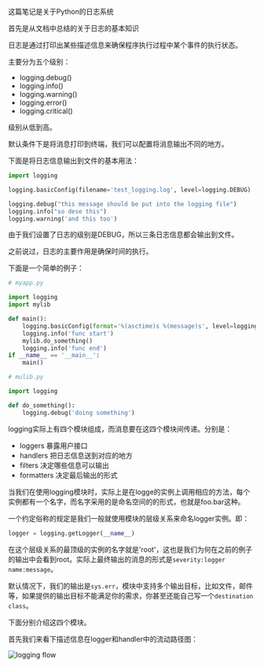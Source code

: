 这篇笔记是关于Python的日志系统

首先是从文档中总结的关于日志的基本知识

日志是通过打印出某些描述信息来确保程序执行过程中某个事件的执行状态。

主要分为五个级别：

+ logging.debug()
+ logging.info()
+ logging.warning()
+ logging.error()
+ logging.critical()

级别从低到高。

默认条件下是将消息打印到终端，我们可以配置将消息输出不同的地方。

下面是将日志信息输出到文件的基本用法：

```python
import logging

logging.basicConfig(filename='test_logging.log', level=logging.DEBUG)

logging.debug("this message should be put into the logging file")
logging.info("so dese this")
logging.warning('and this too')

```

由于我们设置了日志的级别是DEBUG，所以三条日志信息都会输出到文件。

之前说过，日志的主要作用是确保时间的执行。

下面是一个简单的例子：

```python
# myapp.py

import logging
import mylib

def main():
    logging.basicConfig(format='%(asctime)s %(message)s', level=logging.INFO)
    logging.info('func start')
    mylib.do_something()
    logging.info('func end')
if __name__ == '__main__':
    main()

# mulib.py

import logging

def do_something():
    logging.debug('doing something')
```

logging实际上有四个模块组成，而消息要在这四个模块间传递。分别是：

+ loggers 暴露用户接口
+ handlers  把日志信息送到对应的地方
+ filters 决定哪些信息可以输出
+ formatters 决定最后输出的形式 

当我们在使用logging模块时，实际上是在logge的实例上调用相应的方法，每个实例都有一个名字，而名字采用的是命名空间的的形式，也就是foo.bar这种。

一个约定俗称的规定是我们一般就使用模块的层级关系来命名logger实例。即：

```python
logger = logging.getLogger(__name__)
```

在这个层级关系的最顶级的实例的名字就是'root'，这也是我们为何在之前的例子的输出中会看到root。实际上最终输出的消息的形式是`severity:logger name:message`。

默认情况下，我们的输出是`sys.err`，模块中支持多个输出目标，比如文件，邮件等，如果提供的输出目标不能满足你的需求，你甚至还能自己写一个`destination class`。

下面分别介绍这四个模块。

首先我们来看下描述信息在logger和handler中的流动路径图：

![logging flow](url)



